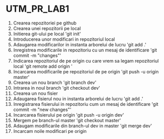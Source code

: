# UTM_PR_LAB1
1. Crearea repozitoriei pe github
2. Crearea unei repozitorii pe local
3. Initierea git-ului pe local 'git init'
4. Introducerea unor modificari in repozitoriul local
5. Adaugarea modificarilor in instanta arborelui de lucru 'git add .'
6. Inregistrea modificarile in repozitoriu cu un mesaj de identificare 'git commit -m "changes"'
7. Indicarea repozitoriul de pe origin cu care vrem sa legam repozitoriul local 'git remote add origin <URL>'
8. Incarcarea modificarile pe repozitoriul de pe origin 'git push -u origin master'
9. Crearea un nou branch 'git branch dev'
10. Intrarea in noul branch 'git checkout dev'
11. Crearea un nou fisier
12. Adaugarea fisierul nou in instanta arborelui de lucru 'git add .'
13. Inregistrarea fisierului in repozitoriu cum un mesaj de identificare 'git commit -m "new changes"'
14. Incarcarea fisierului pe origin 'git push -u origin dev'
15. Mergem pe branch-ul master 'git checkout master'
16. Adaugam modificarile din branch-ul dev in master 'git merge dev'
17. Incarcam noile modificari pe origin
